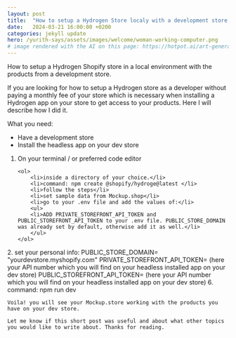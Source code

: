 ```yaml
---
layout: post
title:  "How to setup a Hydrogen Store localy with a development store."
date:   2024-03-21 16:00:00 +0200
categories: jekyll update
hero: /yurith-says/assets/images/welcome/woman-working-computer.png
# image rendered with the AI on this page: https://hotpot.ai/art-generator
---
```


How to setup a Hydrogen Shopify store in a local environment with the products from a development store.

If you are looking for how to setup a Hydrogen store as a developer without paying a monthly fee of your store which is necessary when installing a Hydrogen app on your store to get access to your products.  Here I will describe how I did it.

What you need:
- Have a development store
- Install the headless app on your dev store

<ol>
<li>On your terminal / or preferred code editor</li>


    <ol>
        <li>inside a directory of your choice.</li>
        <li>command: npm create @shopify/hydroge@latest </li>
        <li>follow the steps</li>
        <li>set sample data from Mockup.shop</li>
        <li>go to your .env file and add the values of:</li>
        <ul>
        <li>ADD PRIVATE_STOREFRONT_API_TOKEN and PUBLIC_STOREFRONT_API_TOKEN to your .env file. PUBLIC_STORE_DOMAIN was already set by default, otherwise add it as well.</li>
        </ul>
    </ol>
</ol>
        2. set your personal info:
            PUBLIC_STORE_DOMAIN= "yourdevstore.myshopify.com"
            PRIVATE_STOREFRONT_API_TOKEN= (here your API number which you will find on your headless installed app on your dev store)
            PUBLIC_STOREFRONT_API_TOKEN= (here your API number which you will find on your headless installed app on your dev store)
    6. command: npm run dev

    Voila! you will see your Mockup.store working with the products you have on your dev store.

    Let me know if this short post was useful and about what other topics you would like to write about. Thanks for reading.